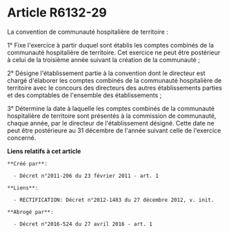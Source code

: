 # Article R6132-29

La convention de communauté hospitalière de territoire : 

1° Fixe l'exercice à partir duquel sont établis les comptes combinés de la communauté hospitalière de territoire. Cet
exercice ne peut être postérieur à celui de la troisième année suivant la création de la communauté ; 

2° Désigne l'établissement partie à la convention dont le directeur est chargé d'élaborer les comptes combinés de la
communauté hospitalière de territoire avec le concours des directeurs des autres établissements parties et des comptables de
l'ensemble des établissements ; 

3° Détermine la date à laquelle les comptes combinés de la communauté hospitalière de territoire sont présentés à la
commission de communauté, chaque année, par le directeur de l'établissement désigné. Cette date ne peut être postérieure au
31 décembre de l'année suivant celle de l'exercice concerné.

**Liens relatifs à cet article**

	**Créé par**:

	  - Décret n°2011-206 du 23 février 2011 - art. 1

	**Liens**:

	  - RECTIFICATION: Décret n°2012-1483 du 27 décembre 2012, v. init.

	**Abrogé par**:

	  - Décret n°2016-524 du 27 avril 2016 - art. 1
